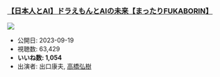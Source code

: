 ### [【日本人とAI】ドラえもんとAIの未来【まったりFUKABORIN】](https://www.youtube.com/watch?v=Mwqc23T5qgY)
[![](https://img.youtube.com/vi/Mwqc23T5qgY/sddefault.jpg)](https://www.youtube.com/watch?v=Mwqc23T5qgY)
-   公開日: 2023-09-19
-   視聴数: 63,429
-   **いいね数: 1,054**
-   出演者: 出口康夫, [高橋弘樹](/rehacq_fan/people/高橋弘樹 "wikilink")
